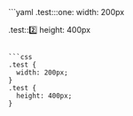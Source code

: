 <div data-size="150" class="syntax"></div>
```yaml
.test:::one:
  width: 200px

.test:::two:
  height: 400px
```

```css
.test {
  width: 200px;
}
.test {
  height: 400px;
}
```
<div class="cf"></div>
